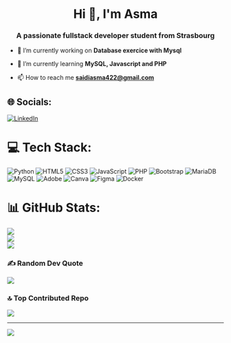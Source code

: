 <h1 align="center">Hi 👋, I'm Asma</h1>
<h3 align="center">A passionate fullstack developer student from Strasbourg</h3>

- 🔭 I’m currently working on **Database exercice with Mysql**

- 🌱 I’m currently learning **MySQL, Javascript and PHP** 

- 📫 How to reach me **saidiasma422@gmail.com**
## 🌐 Socials:
[![LinkedIn](https://img.shields.io/badge/LinkedIn-%230077B5.svg?logo=linkedin&logoColor=white)](www.linkedin.com/in/asma-saïdi-698b07297) 

# 💻 Tech Stack:
![Python](https://img.shields.io/badge/python-3670A0?style=for-the-badge&logo=python&logoColor=ffdd54) ![HTML5](https://img.shields.io/badge/html5-%23E34F26.svg?style=for-the-badge&logo=html5&logoColor=white) ![CSS3](https://img.shields.io/badge/css3-%231572B6.svg?style=for-the-badge&logo=css3&logoColor=white) ![JavaScript](https://img.shields.io/badge/javascript-%23323330.svg?style=for-the-badge&logo=javascript&logoColor=%23F7DF1E) ![PHP](https://img.shields.io/badge/php-%23777BB4.svg?style=for-the-badge&logo=php&logoColor=white) ![Bootstrap](https://img.shields.io/badge/bootstrap-%238511FA.svg?style=for-the-badge&logo=bootstrap&logoColor=white) ![MariaDB](https://img.shields.io/badge/MariaDB-003545?style=for-the-badge&logo=mariadb&logoColor=white) ![MySQL](https://img.shields.io/badge/mysql-%2300000f.svg?style=for-the-badge&logo=mysql&logoColor=white) ![Adobe](https://img.shields.io/badge/adobe-%23FF0000.svg?style=for-the-badge&logo=adobe&logoColor=white) ![Canva](https://img.shields.io/badge/Canva-%2300C4CC.svg?style=for-the-badge&logo=Canva&logoColor=white) ![Figma](https://img.shields.io/badge/figma-%23F24E1E.svg?style=for-the-badge&logo=figma&logoColor=white) ![Docker](https://img.shields.io/badge/docker-%230db7ed.svg?style=for-the-badge&logo=docker&logoColor=white)
# 📊 GitHub Stats:
![](https://github-readme-stats.vercel.app/api?username=yah422&theme=dark&hide_border=false&include_all_commits=false&count_private=false)<br/>
![](https://github-readme-streak-stats.herokuapp.com/?user=yah422&theme=dark&hide_border=false)<br/>
![](https://github-readme-stats.vercel.app/api/top-langs/?username=yah422&theme=dark&hide_border=false&include_all_commits=false&count_private=false&layout=compact)

### ✍️ Random Dev Quote
![](https://quotes-github-readme.vercel.app/api?type=horizontal&theme=radical)

### 🔝 Top Contributed Repo
![](https://github-contributor-stats.vercel.app/api?username=yah422&limit=5&theme=dark&combine_all_yearly_contributions=true)

---
[![](https://visitcount.itsvg.in/api?id=yah422&icon=0&color=0)](https://visitcount.itsvg.in)

<!-- Proudly created with GPRM ( https://gprm.itsvg.in ) -->
